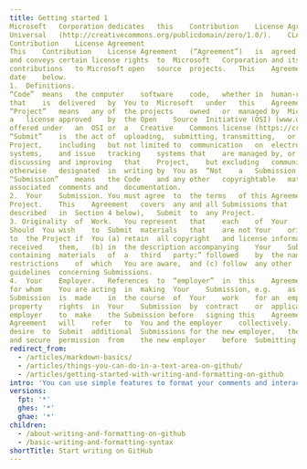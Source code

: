 ```yaml
---
title: Getting started 1
Microsoft	Corporation	dedicates	this	Contribution	License	Agreement	to	the	public	domain	according	to	the	Creative	Commons	CC0	1.0	
Universal	(http://creativecommons.org/publicdomain/zero/1.0/).	CLA	updated 2017.04.26.
Contribution	License	Agreement
This	Contribution	License	Agreement	(“Agreement”)	is	agreed	to	by	the	party	signing	below	(“You”),	
and	conveys	certain	license	rights	to	Microsoft	Corporation and	its	affiliates	(“Microsoft”) for	Your
contributions	to Microsoft open	source	projects.	This	Agreement	is	effective	as	of	the	latest	signature	
date	below.	
1.	Definitions.	
“Code”	means	the	computer	software	code,	whether	in	human-readable	or	machine-executable	form,	
that	is	delivered	by	You	to	Microsoft	under	this	Agreement.	
“Project”	means	any	of	the	projects	owned	or	managed	by	Microsoft	in	which	software	is	offered	under	
a	license	approved	by	the	Open	Source	Initiative (OSI) (www.opensource.org) and documentation
offered	under	an	OSI	or	a	Creative	Commons	license	(https://creativecommons.org/licenses).	
“Submit”	is	the	act	of	uploading,	submitting,	transmitting,	or	distributing	code	or	other	content	to	any	
Project,	including	but	not	limited	to	communication	on	electronic	mailing	lists,	source	code	control	
systems,	and	issue	tracking	systems	that	are	managed	by,	or on	behalf	of,	the	Project	for	the	purpose	of	
discussing	and	improving	that	Project,	but	excluding	communication	that	is	conspicuously	marked	or	
otherwise	designated	in	writing	by	You	as	“Not	a	Submission.”	
“Submission”	means	the	Code	and	any	other	copyrightable	material	Submitted	by	You,	including	any	
associated	comments and	documentation.	
2.	Your	Submission.	You	must agree	to	the	terms	of this	Agreement	before	making	a	Submission	to	any	
Project.	This	Agreement	covers	any	and	all	Submissions	that	You,	now	or	in	the	future	(except	as	
described	in	Section	4 below),	Submit	to	any	Project.	
3. Originality	of	Work.	You	represent	that	each	of	Your	Submissions	is	entirely	Your	original	work.	
Should	You	wish	to	Submit	materials	that	are	not	Your	original	work,	You	may	Submit	them	separately	
to	the	Project if	You	(a) retain	all	copyright	and	license	information	that	was	in	the	materials	as	You	
received	them,	(b) in	the	description	accompanying	Your	Submission,	include	the	phrase	“Submission	
containing	materials	of	a	third	party:”	followed	by	the	names	of	the	third	party	and	any	licenses	or	other	
restrictions	of	which	You	are	aware,	and	(c) follow	any	other	instructions	in	the	Project’s	written	
guidelines	concerning Submissions.	
4.	Your	Employer.	References	to	“employer”	in	this	Agreement	include	Your	employer	or	anyone	else	
for	whom	You	are	acting	in	making	Your	Submission,	e.g.	as	a	contractor,	vendor,	or	agent.	If	Your	
Submission	is	made	in	the	course	of	Your	work	for	an	employer	or	Your	employer	has	intellectual	
property	rights	in	Your	Submission	by	contract	or	applicable	law,	You	must	secure	permission	from	Your	
employer	to	make	the	Submission before	signing	this	Agreement.	In	that	case,	the	term	“You”	in	this	
Agreement	will	refer	to	You	and	the	employer	collectively.	If You	change	employers in	the	future and	
desire	to	Submit	additional	Submissions for	the	new	employer,	then	You	agree	to	sign	a	new	Agreement	
and	secure	permission	from	the	new	employer	before	Submitting	those	Submissions. writing and formatting on GitHub
redirect_from:
  - /articles/markdown-basics/
  - /articles/things-you-can-do-in-a-text-area-on-github/
  - /articles/getting-started-with-writing-and-formatting-on-github
intro: 'You can use simple features to format your comments and interact with others in issues, pull requests, and wikis on GitHub.'
versions:
  fpt: '*'
  ghes: '*'
  ghae: '*'
children:
  - /about-writing-and-formatting-on-github
  - /basic-writing-and-formatting-syntax
shortTitle: Start writing on GitHub
---
```


